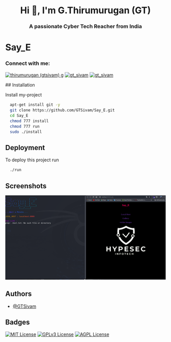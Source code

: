<h1 align="center">Hi 👋, I'm G.Thirumurugan (GT)</h1>
<h3 align="center">A passionate Cyber Tech Reacher from India</h3>
<h1> Say_E</h1>

<h3 align="left">Connect with me:</h3>
<p align="left">
<a href="https://linkedin.com/in/thirumurugan (gtsivam) g" target="blank"><img align="center" src="https://raw.githubusercontent.com/rahuldkjain/github-profile-readme-generator/master/src/images/icons/Social/linked-in-alt.svg" alt="thirumurugan (gtsivam) g" height="30" width="40" /></a>
<a href="https://fb.com/gt_sivam" target="blank"><img align="center" src="https://raw.githubusercontent.com/rahuldkjain/github-profile-readme-generator/master/src/images/icons/Social/facebook.svg" alt="gt_sivam" height="30" width="40" /></a>
<a href="https://instagram.com/gt_sivam" target="blank"><img align="center" src="https://raw.githubusercontent.com/rahuldkjain/github-profile-readme-generator/master/src/images/icons/Social/instagram.svg" alt="gt_sivam" height="30" width="40" /></a>
</p>
## Installation

Install my-project 

```bash
  apt-get install git -y
  git clone https://github.com/GTSivam/Say_E.git
  cd Say_E
  chmod 777 install
  chmod 777 run
  sudo ./install
```
## Deployment

To deploy this project run

```bash
  ./run
```
## Screenshots

![App Screenshot](Say.png)


## Authors

- [@GTSivam](https://github.com/GTSivam)



## Badges

[![MIT License](https://img.shields.io/badge/License-MIT-green.svg)](https://choosealicense.com/licenses/mit/)
[![GPLv3 License](https://img.shields.io/badge/License-GPL%20v3-yellow.svg)](https://opensource.org/licenses/)
[![AGPL License](https://img.shields.io/badge/license-AGPL-blue.svg)](http://www.gnu.org/licenses/agpl-3.0)

